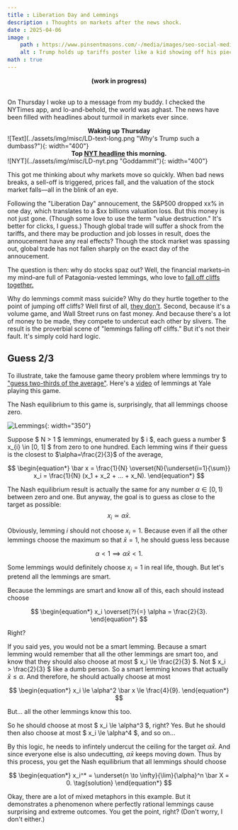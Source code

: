 ```yaml
---
title : Liberation Day and Lemmings
description : Thoughts on markets after the news shock.
date : 2025-04-06
image :
    path : https://www.pinsentmasons.com/-/media/images/seo-social-media/editorial-use-only/uncategorised/trump-and-reciprocal-tariffs-board_digital---seosocialeditorial-image.jpg?h=630&w=12&rev=6dc4d2243b654f65ab57c7d250c1de8d&hash=E73CBCF4AB7C623456C13FBACB6F696F
    alt : Trump holds up tariffs poster like a kid showing off his piece-of-shit school project.
math : true
---
```


<b><center>(work in progress)</center></b><br>

On Thursday I woke up to a message from my buddy. I checked the NYTimes app, and lo-and-behold, the world was aghast. The news have been filled with headlines about turmoil in markets ever since.

<center><b>Waking up Thursday</b></center>
![Text](../assets/img/misc/LD-text-long.png "Why's Trump such a dumbass?"){: width="400"}

<center><b>Top <a href="https://www.nytimes.com/live/2025/04/07/business/trump-tariffs-stock-market">NYT headline</a> this morning.</b></center>
![NYT](../assets/img/misc/LD-nyt.png "Goddammit"){: width="400"}


This got me thinking about why markets move so quickly. When bad news breaks, a sell-off is triggered, prices fall, and the valuation of the stock market falls&mdash;all in the blink of an eye.

Following the "Liberation Day" annoucement, the S&P500 dropped xx% in one day, which translates to a $xx billions valuation loss. But this money is not just gone. (Though some love to use the term "value destruction." It's better for clicks, I guess.) Though global trade will suffer a shock from the tariffs, and there may be production and job losses in result, does the annoucement have any real effects? Though the stock market was spassing out, global trade has not fallen sharply on the exact day of the annoucement.

The question is then: why do stocks spaz out? Well, the financial markets&ndash;in my mind&ndash;are full of Patagonia-vested lemmings, who love to [fall off cliffs together.](https://www.youtube.com/watch?v=YNZ_K14iT-Q)

Why do lemmings commit mass suicide? Why do they hurtle together to the point of jumping off cliffs? Well first of all, [they don't](https://www.britannica.com/story/do-lemmings-really-commit-mass-suicide). Second, because it's a volume game, and Wall Street runs on fast money. And because there's a lot of money to be made, they compete to undercut each other by slivers. The result is the proverbial scene of "lemmings falling off cliffs." But it's not their fault. It's simply cold hard logic.

## Guess 2/3

To illustrate, take the famouse game theory problem where lemmings try to ["guess two-thirds of the average"](https://en.wikipedia.org/wiki/Guess_2/3_of_the_average). Here's a [video](https://youtu.be/qQ3kFydI_xQ?si=g3JYD4cjU2KsYEAQ&t=2128) of lemmings at Yale playing this game.

The Nash equilibrium to this game is, surprisingly, that all lemmings choose zero.


![Lemmings](https://upload.wikimedia.org/wikipedia/commons/thumb/e/ef/Tunturisopuli_Lemmus_Lemmus.jpg/960px-Tunturisopuli_Lemmus_Lemmus.jpg "A lemming"){: width="350"}

Suppose $ N > 1 $ lemmings, enumerated by $ i $, each guess a number $ x_{i} \in [0, 1] $ from zero to one hundred. Each lemming wins if their guess is the closest to $\alpha=\frac{2}{3}$ of the average, 

$$
\begin{equation*}
\bar x = \frac{1}{N} \overset{N}{\underset{i=1}{\sum}} x_i
= \frac{1}{N} (x_1 + x_2 + ... + x_N).
\end{equation*}
$$

The Nash equilibrium result is actually the same for any number $\alpha \in [0, 1)$ between zero and one. But anyway, the goal is to guess as close to the target as possible:
$$
\begin{equation}
    x_i \simeq \alpha \bar x.
\tag{target}
\end{equation}
$$

Obviously, lemming $i$ should not choose $x_i=1$. Because even if all the other lemmings choose the maximum so that $\bar x = 1$, he should guess less because

$$
\begin{equation*}
\alpha < 1 \implies \alpha \bar x < 1.
\end{equation*}
$$

Some lemmings would definitely choose $x_i = 1$ in real life, though. But let's pretend all the lemmings are smart.

Because the lemmings are smart and know all of this, each should instead choose

$$
\begin{equation*}
x_i \overset{?}{=} \alpha = \frac{2}{3}.
\end{equation*}
$$

Right?

If you said yes, you would not be a smart lemming. Because a smart lemming would remember that all the other lemmings are smart too, and know that they should also choose at most $ x_i \le \frac{2}{3} $. Not $ x_i > \frac{2}{3} $ like a dumb person. So a smart lemming knows that actually $\bar x \le \alpha$. And therefore, he should actually choose at most

$$
\begin{equation*}
x_i \le \alpha^2 \bar x \le \frac{4}{9}.
\end{equation*}
$$

But... all the other lemmings know this too.

So he should choose at most $ x_i \le \alpha^3 $, right? Yes. But he should then also choose at most $ x_i \le \alpha^4 $, and so on...

By this logic, he needs to infintely undercut the ceiling for the target $\alpha \bar x$. And since everyone else is also undecutting, $\alpha \bar x$ keeps moving down. Thus by this process, you get the Nash equilibrium that all lemmings should choose

$$
\begin{equation*}
x_i^* = \underset{n \to \infty}{\lim}{\alpha}^n \bar X = 0.
\tag{solution}
\end{equation*}
$$

Okay, there are a lot of mixed metaphors in this example. But it demonstrates a phenomenon where perfectly rational lemmings cause surprising and extreme outcomes. You get the point, right? (Don't worry, I don't either.)